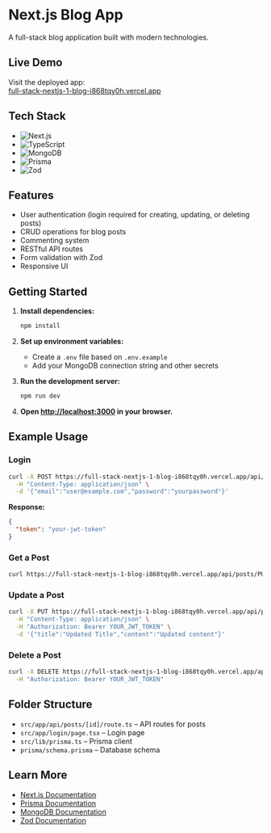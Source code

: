 # Next.js Blog App

A full-stack blog application built with modern technologies.

##  Live Demo

Visit the deployed app:  
[full-stack-nextjs-1-blog-i868tqy0h.vercel.app](https://full-stack-nextjs-1-blog-i868tqy0h.vercel.app)


## Tech Stack  

- ![Next.js](https://img.shields.io/badge/Next.js-000000?style=for-the-badge&logo=nextdotjs&logoColor=white)  
- ![TypeScript](https://img.shields.io/badge/TypeScript-3178C6?style=for-the-badge&logo=typescript&logoColor=white)  
- ![MongoDB](https://img.shields.io/badge/MongoDB-4EA94B?style=for-the-badge&logo=mongodb&logoColor=white)  
- ![Prisma](https://img.shields.io/badge/Prisma-2D3748?style=for-the-badge&logo=prisma&logoColor=white)  
- ![Zod](https://img.shields.io/badge/Zod-3068B7?style=for-the-badge&logo=react&logoColor=white)


##  Features

- User authentication (login required for creating, updating, or deleting posts)
- CRUD operations for blog posts
- Commenting system
- RESTful API routes
- Form validation with Zod
- Responsive UI

##  Getting Started

1. **Install dependencies:**
   ```bash
   npm install
   ```

2. **Set up environment variables:**
   - Create a `.env` file based on `.env.example`
   - Add your MongoDB connection string and other secrets

3. **Run the development server:**
   ```bash
   npm run dev
   ```

4. **Open [http://localhost:3000](http://localhost:3000) in your browser.**

## Example Usage

### Login

```bash
curl -X POST https://full-stack-nextjs-1-blog-i868tqy0h.vercel.app/api/auth/login \
  -H "Content-Type: application/json" \
  -d '{"email":"user@example.com","password":"yourpassword"}'
```

**Response:**
```json
{
  "token": "your-jwt-token"
}
```

### Get a Post

```bash
curl https://full-stack-nextjs-1-blog-i868tqy0h.vercel.app/api/posts/POST_ID
```

### Update a Post

```bash
curl -X PUT https://full-stack-nextjs-1-blog-i868tqy0h.vercel.app/api/posts/POST_ID \
  -H "Content-Type: application/json" \
  -H "Authorization: Bearer YOUR_JWT_TOKEN" \
  -d '{"title":"Updated Title","content":"Updated content"}'
```

### Delete a Post

```bash
curl -X DELETE https://full-stack-nextjs-1-blog-i868tqy0h.vercel.app/api/posts/POST_ID \
  -H "Authorization: Bearer YOUR_JWT_TOKEN"
```

##  Folder Structure

- `src/app/api/posts/[id]/route.ts` – API routes for posts
- `src/app/login/page.tsx` – Login page
- `src/lib/prisma.ts` – Prisma client
- `prisma/schema.prisma` – Database schema

##  Learn More

- [Next.js Documentation](https://nextjs.org/docs)
- [Prisma Documentation](https://www.prisma.io/docs)
- [MongoDB Documentation](https://www.mongodb.com/docs/)
- [Zod Documentation](https://zod.dev/)
